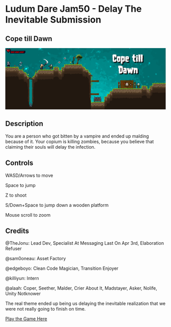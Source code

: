 # Ludum Dare Jam50 - Delay The Inevitable Submission

## Cope till Dawn

![Cope.png](/img/Cover.png)

## Description
You are a person who got bitten by a vampire and ended up malding because of it. Your copium is killing zombies, because you believe that claiming their souls will delay the infection.

## Controls
WASD/Arrows to move

Space to jump

Z to shoot

S/Down+Space to jump down a wooden platform

Mouse scroll to zoom

## Credits
@TheJonu: Lead Dev, Specialist At Messaging Last On Apr 3rd, Elaboration Refuser

@sam0oneau: Asset Factory

@edgeboyo: Clean Code Magician, Transition Enjoyer

@killiyun: Intern

@alaah: Coper, Seether, Malder, Crier About It, Madstayer, Asker, Nolife, Unity Notknower

The real theme ended up being us delaying the inevitable realization that we were not really going to finish on time.

[Play the Game Here](https://edgeboyo.github.io/ldjam-50/)
